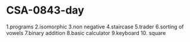 # CSA-0843-day
1.programs
2.isomorphic
3.non negative
4.staircase
5.trader
6.sorting of vowels
7.binary addition
8.basic calculator
9.keyboard
10. square

